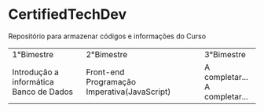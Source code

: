 # CertifiedTechDev
Repositório para armazenar códigos e informações do Curso
<table>
    <tr>
        <td>1°Bimestre</td>
        <td>2°Bimestre</td>
        <td>3°Bimestre</td>
    </tr>
    <tr>
        <td>
            Introdução a informática</br>
            Banco de Dados
        </td>
        <td>
            Front-end</br>
            Programação Imperativa(JavaScript)
        </td>
        <td>
            A completar... </br>
            A completar...
        </td>
    </tr>
</table>
